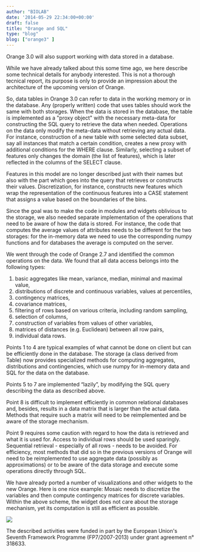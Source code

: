 ```yaml
---
author: "BIOLAB"
date: '2014-05-29 22:34:00+00:00'
draft: false
title: "Orange and SQL"
type: "blog"
blog: ["orange3" ]
---
```


Orange 3.0 will also support working with data stored in a database.

While we have already talked about this some time ago, we here describe some technical details for anybody interested. This is not a thorough tecnical report, its purpose is only to provide an impression about the architecture of the upcoming version of Orange.

So, data tables in Orange 3.0 can refer to data in the working memory or in the database. Any (properly written) code that uses tables should work the same with both storages. When the data is stored in the database, the table is implemented as a "proxy object" with the necessary meta-data for constructing the SQL query to retrieve the data when needed. Operations on the data only modify the meta-data without retrieving any actual data. For instance, construction of a new table with some selected data subset, say all instances that match a certain condition, creates a new proxy with additional conditions for the WHERE clause. Similarly, selecting a subset of features only changes the domain (the list of features), which is later reflected in the columns of the SELECT clause.

Features in this model are no longer described just with their names but also with the part which goes into the query that retrieves or constructs their values. Discretization, for instance, constructs new features which wrap the representation of the continuous features into a CASE statement that assigns a value based on the boundaries of the bins.

Since the goal was to make the code in modules and widgets oblivious to the storage, we also needed separate implementation of the operations that need to be aware of how the data is stored. For instance, the code that computes the average values of attributes needs to be different for the two storages: for the in-memory data we need to use the corresponding numpy functions and for databases the average is computed on the server.

We went through the code of Orange 2.7 and identified the common operations on the data. We found that all data access belongs into the following types:

1. basic aggregates like mean, variance, median, minimal and maximal value,
2. distributions of discrete and continuous variables, values at percentiles,
3. contingency matrices,
4. covariance matrices,
5. filtering of rows based on various criteria, including random sampling,
6. selection of columns,
7. construction of variables from values of other variables,
8. matrices of distances (e.g. Euclidean) between all row pairs,
9. individual data rows.

Points 1 to 4 are typical examples of what cannot be done on client but can be efficiently done in the database. The storage (a class derived from Table) now provides specialized methods for computing aggregates, distributions and contingencies, which use numpy for in-memory data and SQL for the data on the database.

Points 5 to 7 are implemented “lazily”, by modifying the SQL query describing the data as described above.

Point 8 is difficult to implement efficiently in common relational databases and, besides, results in a data matrix that is larger than the actual data. Methods that require such a matrix will need to be reimplemented and be aware of the storage mechanism.

Point 9 requires some caution with regard to how the data is retrieved and what it is used for. Access to individual rows should be used sparingly. Sequential retrieval - especially of all rows - needs to be avoided. For efficiency, most methods that did so in the previous versions of Orange will need to be reimplemented to use aggregate data (possibly as approximations) or to be aware of the data storage and execute some operations directly through SQL.

We have already ported a number of visualizations and other widgets to the new Orange. Here is one nice example: Mosaic needs to discretize the variables and then compute contingency matrices for discrete variables. Within the above scheme, the widget does not care about the storage mechanism, yet its computation is still as efficient as possible.

![](/images/2014/05/29/mosaic.png__600x408_q95_upscale.png)


The described activities were funded in part by the European Union's Seventh Framework Programme (FP7/2007-2013) under grant agreement n° 318633.
